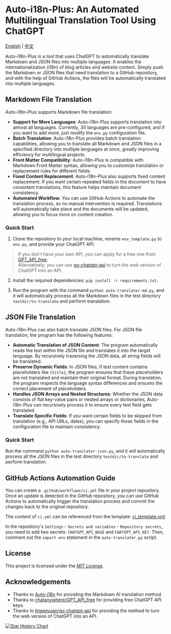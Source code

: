 # Auto-i18n-Plus: An Automated Multilingual Translation Tool Using ChatGPT

[English](./README.md) | [中文](./README-ZH.md)

Auto-i18n-Plus is a tool that uses ChatGPT to automatically translate Markdown and JSON files into multiple languages. It enables the internationalization (i18n) of blog articles and website content. Simply push the Markdown or JSON files that need translation to a GitHub repository, and with the help of GitHub Actions, the files will be automatically translated into multiple languages.

## Markdown File Translation

Auto-i18n-Plus supports Markdown file translation:

- **Support for More Languages**: Auto-i18n-Plus supports translation into almost all languages. Currently, 30 languages are pre-configured, and if you want to add more, just modify the `env.py` configuration file.
- **Batch Translation**: Auto-i18n-Plus provides batch translation capabilities, allowing you to translate all Markdown and JSON files in a specified directory into multiple languages at once, greatly improving efficiency for multilingual projects.
- **Front Matter Compatibility**: Auto-i18n-Plus is compatible with Markdown Front Matter syntax, allowing you to customize translation or replacement rules for different fields.
- **Fixed Content Replacement**: Auto-i18n-Plus also supports fixed content replacement. If you want certain repeated fields in the document to have consistent translations, this feature helps maintain document consistency.
- **Automated Workflow**: You can use GitHub Actions to automate the translation process, so no manual intervention is required. Translations will automatically take place and the documents will be updated, allowing you to focus more on content creation.

### Quick Start

1. Clone the repository to your local machine, rename `env_template.py` to `env.py`, and provide your ChatGPT API.

> If you don't have your own API, you can apply for a free one from [GPT_API_free](https://github.com/chatanywhere/GPT_API_free);  
> Alternatively, you can use [go-chatgpt-api](https://github.com/linweiyuan/go-chatgpt-api) to turn the web version of ChatGPT into an API.

2. Install the required dependencies: `pip install -r requirements.txt`.

3. Run the program with the command `python auto-translater-md.py`, and it will automatically process all the Markdown files in the test directory `testdir/to-translate` and perform translation.

## JSON File Translation

Auto-i18n-Plus can also batch translate JSON files. For JSON file translation, the program has the following features:

- **Automatic Translation of JSON Content**: The program automatically reads the text within the JSON file and translates it into the target language. By recursively traversing the JSON data, all string fields will be translated.
- **Preserve Dynamic Fields**: In JSON files, if text content contains placeholders like `{title}`, the program ensures that these placeholders are not translated and maintain their original format. During translation, the program respects the language syntax differences and ensures the correct placement of placeholders.
- **Handles JSON Arrays and Nested Structures**: Whether the JSON data consists of flat key-value pairs or nested arrays or dictionaries, Auto-i18n-Plus can recursively process it to ensure every text field gets translated.
- **Translate Specific Fields**: If you want certain fields to be skipped from translation (e.g., API URLs, dates), you can specify these fields in the configuration file to maintain consistency.

### Quick Start

Run the command `python auto-translater-json.py`, and it will automatically process all the JSON files in the test directory `testdir/to-translate` and perform translation.

## GitHub Actions Automation Guide

You can create a `.github/workflows/ci.yml` file in your project repository. Once an update is detected in the GitHub repository, you can use GitHub Actions to automatically trigger the translation process and commit the changes back to the original repository.

The content of `ci.yml` can be referenced from the template: [ci_template.yml](./ci_template.yml)

In the repository's `Settings` - `Secrets and variables` - `Repository secrets`, you need to add two secrets: `CHATGPT_API_BASE` and `CHATGPT_API_KEY`. Then, comment out the `import env` statement in the `auto-translater.py` script.

## License

This project is licensed under the [MIT License](./LICENSE).

## Acknowledgements

- Thanks to [Auto-i18n](https://github.com/linyuxuanlin/Auto-i18n) for providing the Markdown AI translation method.
- Thanks to [chatanywhere/GPT_API_free](https://github.com/chatanywhere/GPT_API_free) for providing free ChatGPT API keys.
- Thanks to [linweiyuan/go-chatgpt-api](https://github.com/linweiyuan/go-chatgpt-api) for providing the method to turn the web version of ChatGPT into an API.

[![Star History Chart](https://api.star-history.com/svg?repos=AshinTop/Auto-i18n-Plus&type=Date)](https://star-history.com/#AshinTop/Auto-i18n-Plus&Date)
